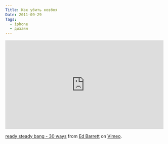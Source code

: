 ```yaml
---
Title: Как убить ковбоя
Date: 2011-09-29
Tags: 
  - iphone
  - дизайн
---
```


<div class="text"><iframe src="http://player.vimeo.com/video/28505330" width="500" height="281" frameborder="0" webkitallowfullscreen="webkitallowfullscreen" allowfullscreen="allowfullscreen"></iframe><p><a href="http://vimeo.com/28505330">ready steady bang - 30 ways</a> from <a href="http://vimeo.com/user2336213">Ed Barrett</a> on <a href="http://vimeo.com">Vimeo</a>.</p></div>